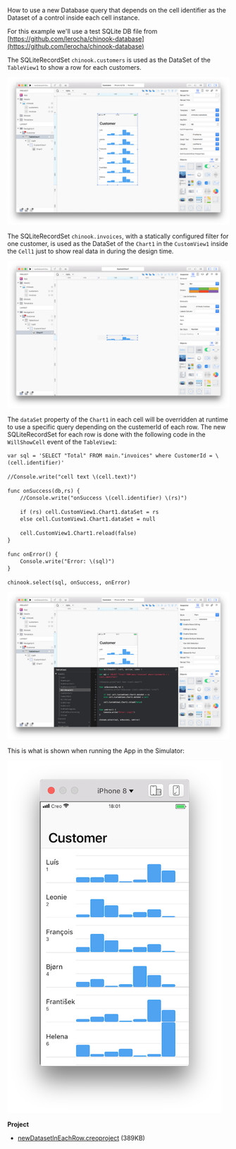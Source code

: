 How to use a new Database query that depends on the cell identifier as the Dataset of a control inside each cell instance.

For this example we'll use a test SQLite DB file from [https://github.com/lerocha/chinook-database](https://github.com/lerocha/chinook-database)

The SQLiteRecordSet `chinook.customers` is used as the DataSet of the `TableView1` to show a row for each customers.

![new_dataset_in_each_row_1](../images/technotes/new_dataset_in_each_row_1.png)

The SQLiteRecordSet `chinook.invoices`, with a statically configured filter for one customer, is used as the DataSet of the `Chart1` in the `CustomView1` inside the `Cell1` just to show real data in during the design time.

![new_dataset_in_each_row_2](../images/technotes/new_dataset_in_each_row_2.png)

The `dataSet` property of the `Chart1` in each cell will be overridden at runtime to use a specific query depending on the custemerId of each row. The new SQLiteRecordSet for each row is done with the following code in the `WillShowCell` event of the `TableView1`:
```
var sql = 'SELECT "Total" FROM main."invoices" where CustomerId = \(cell.identifier)'

//Console.write("cell text \(cell.text)")

func onSuccess(db,rs) {
	//Console.write("onSuccess \(cell.identifier) \(rs)")

	if (rs) cell.CustomView1.Chart1.dataSet = rs
	else cell.CustomView1.Chart1.dataSet = null

	cell.CustomView1.Chart1.reload(false)
}

func onError() {
	Console.write("Error: \(sql)")
}

chinook.select(sql, onSuccess, onError)
```

![new_dataset_in_each_row_3](../images/technotes/new_dataset_in_each_row_3.png)

This is what is shown when running the App in the Simulator:

![new_dataset_in_each_row_4](../images/technotes/new_dataset_in_each_row_4.png)

**Project**
* [newDatasetInEachRow.creoproject]({{github_raw_link}}/assets/new_dataset_in_each_row.creoproject.zip) (389KB)
